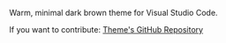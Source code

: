 Warm, minimal dark brown theme for Visual Studio Code. 

If you want to contribute: [Theme's GitHub Repository](https://github.com/Le-BlitzZz/vscode-crema-theme)
